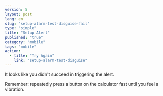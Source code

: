 ```yaml
---
version: 5
layout: post
lang: en
slug: "setup-alarm-test-disguise-fail"
type: "simple"
title: "Setup Alert"
published: "true"
category: "mobile"
tags: "mobile"
action: 
  - title: "Try Again"
    link: "setup-alarm-test-disguise"
---
```


It looks like you didn't succeed in triggering the alert.

Remember: repeatedly press a button on the calculator fast until you feel a vibration.
